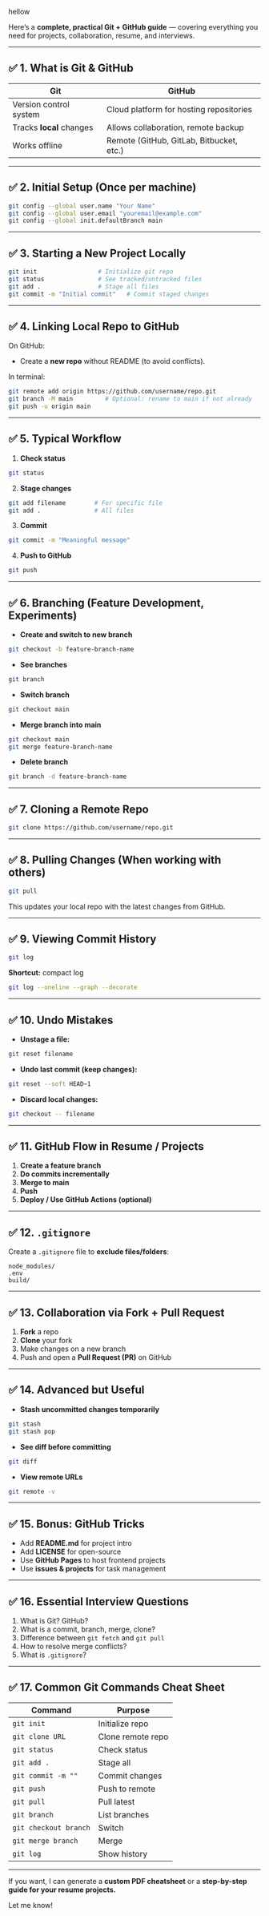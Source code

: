 hellow 

Here’s a **complete, practical Git + GitHub guide** — covering everything you need for projects, collaboration, resume, and interviews.

---

## ✅ **1. What is Git & GitHub**

| Git                      | GitHub                                   |
| ------------------------ | ---------------------------------------- |
| Version control system   | Cloud platform for hosting repositories  |
| Tracks **local** changes | Allows collaboration, remote backup      |
| Works offline            | Remote (GitHub, GitLab, Bitbucket, etc.) |

---

## ✅ **2. Initial Setup (Once per machine)**

```bash
git config --global user.name "Your Name"
git config --global user.email "youremail@example.com"
git config --global init.defaultBranch main
```

---

## ✅ **3. Starting a New Project Locally**

```bash
git init                 # Initialize git repo
git status               # See tracked/untracked files
git add .                # Stage all files
git commit -m "Initial commit"   # Commit staged changes
```

---

## ✅ **4. Linking Local Repo to GitHub**

On GitHub:

* Create a **new repo** without README (to avoid conflicts).

In terminal:

```bash
git remote add origin https://github.com/username/repo.git
git branch -M main         # Optional: rename to main if not already
git push -u origin main
```

---

## ✅ **5. Typical Workflow**

1. **Check status**

```bash
git status
```

2. **Stage changes**

```bash
git add filename        # For specific file
git add .               # All files
```

3. **Commit**

```bash
git commit -m "Meaningful message"
```

4. **Push to GitHub**

```bash
git push
```

---

## ✅ **6. Branching (Feature Development, Experiments)**

* **Create and switch to new branch**

```bash
git checkout -b feature-branch-name
```

* **See branches**

```bash
git branch
```

* **Switch branch**

```bash
git checkout main
```

* **Merge branch into main**

```bash
git checkout main
git merge feature-branch-name
```

* **Delete branch**

```bash
git branch -d feature-branch-name
```

---

## ✅ **7. Cloning a Remote Repo**

```bash
git clone https://github.com/username/repo.git
```

---

## ✅ **8. Pulling Changes (When working with others)**

```bash
git pull
```

This updates your local repo with the latest changes from GitHub.

---

## ✅ **9. Viewing Commit History**

```bash
git log
```

**Shortcut:** compact log

```bash
git log --oneline --graph --decorate
```

---

## ✅ **10. Undo Mistakes**

* **Unstage a file:**

```bash
git reset filename
```

* **Undo last commit (keep changes):**

```bash
git reset --soft HEAD~1
```

* **Discard local changes:**

```bash
git checkout -- filename
```

---

## ✅ **11. GitHub Flow in Resume / Projects**

1. **Create a feature branch**
2. **Do commits incrementally**
3. **Merge to main**
4. **Push**
5. **Deploy / Use GitHub Actions (optional)**

---

## ✅ **12. `.gitignore`**

Create a `.gitignore` file to **exclude files/folders**:

```
node_modules/
.env
build/
```

---

## ✅ **13. Collaboration via Fork + Pull Request**

1. **Fork** a repo
2. **Clone** your fork
3. Make changes on a new branch
4. Push and open a **Pull Request (PR)** on GitHub

---

## ✅ **14. Advanced but Useful**

* **Stash uncommitted changes temporarily**

```bash
git stash
git stash pop
```

* **See diff before committing**

```bash
git diff
```

* **View remote URLs**

```bash
git remote -v
```

---

## ✅ **15. Bonus: GitHub Tricks**

* Add **README.md** for project intro
* Add **LICENSE** for open-source
* Use **GitHub Pages** to host frontend projects
* Use **issues & projects** for task management

---

## ✅ **16. Essential Interview Questions**

1. What is Git? GitHub?
2. What is a commit, branch, merge, clone?
3. Difference between `git fetch` and `git pull`
4. How to resolve merge conflicts?
5. What is `.gitignore`?

---

## ✅ **17. Common Git Commands Cheat Sheet**

| Command               | Purpose           |
| --------------------- | ----------------- |
| `git init`            | Initialize repo   |
| `git clone URL`       | Clone remote repo |
| `git status`          | Check status      |
| `git add .`           | Stage all         |
| `git commit -m ""`    | Commit changes    |
| `git push`            | Push to remote    |
| `git pull`            | Pull latest       |
| `git branch`          | List branches     |
| `git checkout branch` | Switch            |
| `git merge branch`    | Merge             |
| `git log`             | Show history      |

---

If you want, I can generate a **custom PDF cheatsheet** or a **step-by-step guide for your resume projects.**

Let me know!
